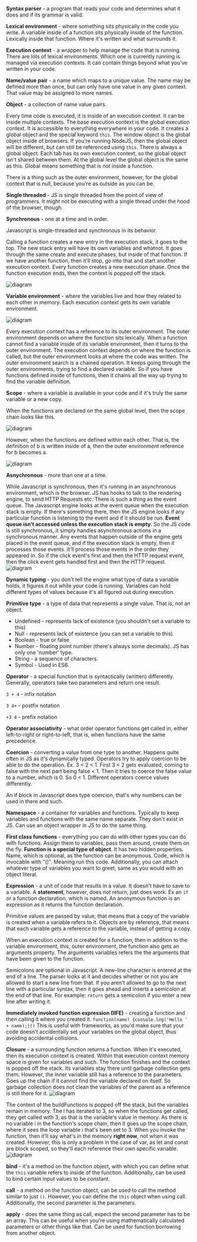 **Syntax parser** - a program that reads your code
and determines what it does and if its grammar is valid.

**Lexical environment** - where something sits physically
in the code you write. A variable inside of a function
sits physically inside of the function. Lexically 
inside that function. Where it's written and what
surrounds it.

**Execution context** - a wrapper to help manage the
code that is running. There are lots of lexical
environments. Which one is currently running is managed
via execution contexts. It can contain things beyond
what you've written in your code.

**Name/value pair** - a name which maps to a unique
value. The name may be defined more than once, but
can only have one value in any given context.
That value may be assigned to more names.

**Object** - a collection of name value pairs.

Every time code is executed, it is inside of an
execution context. It can be inside multiple
contexts. The base execution context is
the global execution context. It is accessible
to everything everywhere in your code. It creates
a global object and the special keyword `this`.
The window object is the global object inside of
browsers. If you're running NodeJS, then the global
object will be different, but can still be referenced
using `this`. There is always a global object. 
Each tab has its own execution context, so the global
object isn't shared between them. At the global
level the global object is the same as this.
Global means something that is not inside a function.

There is a thing such as the outer environment,
however, for the global context that is null, 
because you're as outside as you can be.

**Single threaded** - JS is single threaded from the point of view of programmers.
It might not be executing with a single thread under the hood of the browser, though.

**Synchronous** - one at a time and in order.

Javascript is single-threaded and synchronous in its behavior.

Calling a function creates a new entry in the execution stack, it goes to the top.
The new stack entry will have its own variables and whatnot. It goes through the same
create and execute phases, but inside of that function. If we have another function,
then it'll stop, go into that and start another execution context. Every function
creates a new execution phase. Once the function execution ends, then the context
is popped off the stack.

![diagram](execution-stack.JPG)

**Variable environment** - where the variables live and how they related to each other
in memory. Each execution context gets its own variable environment.

![diagram](variable-env.JPG)

Every execution context has a reference to its outer environment. The outer environment
depends on where the function sits lexically. When a function cannot find a variable
inside of its variable environment, then it turns to the outer environment. The
execution context depends on where the function is called, but the outer environment
looks at where the code was written. The outer environment search is a chained operation.
It keeps going through the outer environments, trying to find a declared variable.
So if you have functions defined inside of functions, then it chains all the way up
trying to find the variable definition.

**Scope** - where a variable is available in your code and if it's truly the same variable
or a new copy.

When the functions are declared on the same global level, then the scope chain looks 
like this.

![diagram](global-scope-chain.JPG)

However, when the functions are defined within each other. That is, the definition of
b is written inside of a, then the outer environment reference for b becomes a.

![diagram](nested-scope-chain.JPG)

**Asnychronous** - more than one at a time.

While Javascript is synchronous, then it's running in an asynchronous environment, which
is the browser. JS has hooks to talk to the rendering engine, to send HTTP Requests etc.
There is such a thing as the event queue. The Javascript engine looks at the event queue
when the execution stack is empty. If there's something there, then the JS engine looks
if any particular function is listening to the event and if it should be run.
**Event queue isn't accessed unless the execution stack is empty**. So the JS code 
is still synchronous, it simply handles asynchronous actions in a synchronous manner.
Any events that happen outside of the engine gets placed in the event queue, and if the
execution stack is empty, then it processes those events. It'll process those events
in the order they appeared in. So if the click event's first and then the HTTP request
event, then the click event gets handled first and then the HTTP request.
![diagram](event-queue.png)

**Dynamic typing** - you don't tell the engine what type of data a variable holds,
it figures it out while your code is running. Variables can hold different types of
values because it's all figured out during execution.

**Primitive type** - a type of data that represents a single value. That is, not an object.
* Undefined - represents lack of existence (you shouldn't set a variable to this)
* Null - represents lack of existence (you can set a variable to this)
* Boolean - true or false
* Number - floating point number (there's always some decimals). JS has only one 'number' type.
* String - a sequence of characters.
* Symbol - Used in ES6.

**Operator** - a special function that is syntactically (written) differently. 
Generally, operators take two parameters and return one result.

`3 + 4` - infix notation

`3 4+` - postfix notation

`+3 4` - prefix notation

**Operator associativity** - what order operator functions get called in, either
left-to-right or right-to-left, that is, when functions have the same precedence.

**Coercion** - converting a value from one type to another. Happens quite often in JS
as it's dynamically typed. Operators try to apply coercion to be able to do the 
operation. Ex. 3 < 2 < 1. First 3 < 2 gets evaluated, coming to false with the next
part being false < 1. Then it tries to coerce the false value to a number, which is 0.
So 0 < 1. Different operators coerce values differently.

An if block in Javascript does type coercion, that's why numbers can be used in there
and such.

**Namespace** - a container for variables and functions. Typically to keep variables and 
functions with the same name separate. They don't exist in JS. Can use an object
wrapper in JS to do the same thing.

**First class functions** - everything you can do with other types you can do with 
functions. Assign them to variables, pass them around, create them on the fly.
**Function is a special type of object**. It has two hidden properties. Name, which
is optional, as the function can be anonymous. Code, which is invocable with "()".
Meaning run this code. Additionally, you can attach whatever type of variables you 
want to greet, same as you would with an object literal.

**Expression** - a unit of code that results in a value. It doesn't have to save
to a variable. A **statement**, however, does not return, just does work. Ex an 
`if` or a function declaration, which is named. An anonymous function is an expression
as it returns the function declaration.

Primitive values are passed by value, that means that a copy of the variable is
created when a variable refers to it. Objects are by reference, that means that
each variable gets a reference to the variable, instead of getting a copy.

When an execution context is created for a function, then in addition to the
variable environment, this, outer environment, the function also gets an 
arguments property. The arguments variables refers the the arguments that have
been given to the function.

Semicolons are optional in Javascript. A new-line character is entered at the
end of a line. The parser looks at it and decides whether or not you are allowed
to start a new line from that. If you aren't allowed to go to the next line with
a particular syntax, then it goes ahead and inserts a semicolon at the end of that line.
For example: `return` gets a semicolon if you enter a new line after writing it.

**Immediately invoked function expression (IIFE)** - creating a function and then
calling it where you created it. `function(name) {console.log('Hello ' + name);}()`
This is useful with frameworks, as you'd make sure that your code doesn't accidentally
set your variables on the global object, thus avoiding accidental collisions.

**Closure** - a surrounding function returns a function. When it's executed, then
its execution context is created. Within that execution context memory space is 
given for variables and such. The function finishes and the context is popped
off the stack. Its variables stay there until garbage collection gets them.
However, the inner variable still has a reference to the parameters. Goes up
the chain if it cannot find the variable declared on itself. So garbage collection
does not clean the variables of the parent as a reference is still there for it.
![diagram](closure.JPG)

The context of the buildFunctions is popped off the stack, but the variables remain 
in memory. The i has iterated to 3, so when the functions get called, they get
called with 3, as that is the variable's value in memory. As there is no variable
i in the function's scope chain, then it goes up the scope chain, where it sees the
loop variable i that's been set to 3. When you invoke the function, then it'll
say what's in the memory **right now**, not when it was created. However, this is
only a problem in the case of var, as let and const are block scoped, so they'll
each reference their own specific variable.
![diagram](closure_2.JPG)

**bind** - it's a method on the function object, with which you can define what
the `this` variable refers to inside of the function. Additionally, can be used
to bind certain input values to be constant.

**call** - a method on the function object, can be used to call the method 
similar to just `()`. However, you can define the `this` object when using call.
Additionally, the second parameter is the parameters.

**apply** - does the same thing as call, expect the second parameter has to be
an array. This can be useful when you're using mathematically calculated parameters
or other things like that. Can be used for function borrowing from another object.